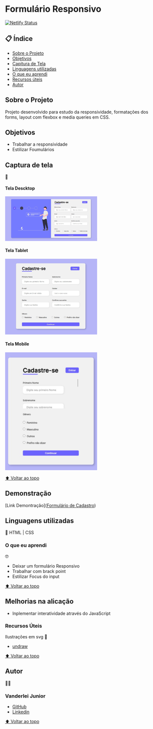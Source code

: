 # Formulário Responsivo

[![Netlify Status](https://api.netlify.com/api/v1/badges/d95d4b6c-ed0f-4027-b099-d2d6b61067fa/deploy-status)](https://app.netlify.com/sites/form-responsive2023/deploys)

##  📋 Índice


- <a href="#sobre-o-projeto">Sobre o Projeto</a>
- <a href="#objetivos">Objetivos</a>
- <a href="#captura-de-tela">Capitura de Tela</a>
- <a href="#linguagens-utilizadas">Linguagens utilizadas</a>
- <a href="#o-que-eu-aprendi">O que eu aprendi</a>
- <a href="#recursos-úteis">Recursos úteis</a>
- <a href="#autor">Autor</a>

##  Sobre o Projeto

 Projeto desenvolvido para estudo da responsividade, formatações dos forms, layout com flexbox e media queries em CSS.



##  Objetivos

- Trabalhar a responsividade
- Estilizar Foumulários


## Captura de tela 
📸

#### Tela Descktop
<img style="width:300px" src="./assets/img/cadastro1.png" alt="Tela Descktop">

#### Tela Tablet
<img style="width:300px" src="./assets/img/cadastro2.png" alt="Tela Tablet">

#### Tela Mobile
<img style="width:300px" src="./assets/img/cadastro3.png" alt="Tela Mobile">


[⬆ Voltar ao topo](#formulário-responsivo)<br>

## Demonstração

[Link Demontração](<a href="https://responsive-form-2023.netlify.app/">Formulário de Cadastro</a>)


## Linguagens utilizadas
📝
HTML | CSS

###  O que eu aprendi
🤓

- Deixar um formulário Responsivo
- Trabalhar com brack point
- Estilizar Focus do input

[⬆ Voltar ao topo](#formulário-responsivo)<br>

## Melhorias na alicação

- Inplementar interatividade através do JavaScript

###   Recursos Úteis

Ilustrações em svg
🔧
- <a href="https://undraw.co/illustrations">undraw</a>

[⬆ Voltar ao topo](#formulário-responsivo)<br>

##   Autor
🧑‍💻

### Vanderlei Junior
- <a href="https://github.com/VanderleiGeronimoJunior">GitHub</a>
- <a href="https://www.linkedin.com/in/vanderlei-junior-b9956686/">Linkedin</a>

[⬆ Voltar ao topo](#formulário-responsivo)<br>


